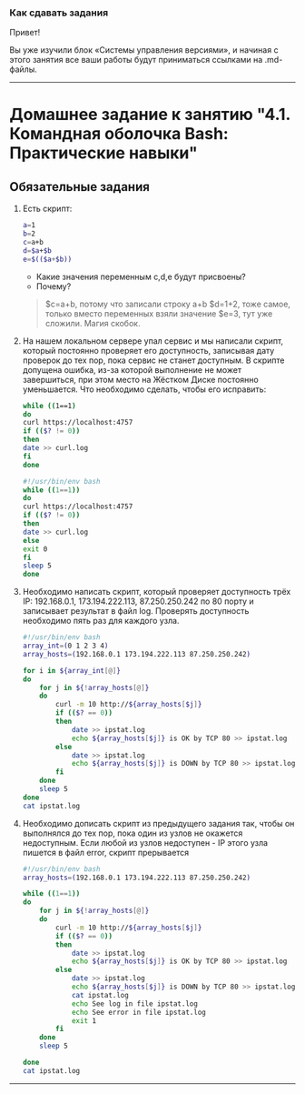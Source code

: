 ### Как сдавать задания

Привет! 

Вы уже изучили блок «Системы управления версиями», и начиная с этого занятия все ваши работы будут приниматься ссылками на .md-файлы.

---


# Домашнее задание к занятию "4.1. Командная оболочка Bash: Практические навыки"

## Обязательные задания

1. Есть скрипт:
	```bash
	a=1
	b=2
	c=a+b
	d=$a+$b
	e=$(($a+$b))
	```
	* Какие значения переменным c,d,e будут присвоены?
	* Почему?

	> $c=a+b, потому что записали строку a+b
	> $d=1+2, тоже самое, только вместо переменных взяли значение
	> $e=3, тут уже сложили. Магия скобок.

1. На нашем локальном сервере упал сервис и мы написали скрипт, который постоянно проверяет его доступность, записывая дату проверок до тех пор, пока сервис не станет доступным. В скрипте допущена ошибка, из-за которой выполнение не может завершиться, при этом место на Жёстком Диске постоянно уменьшается. Что необходимо сделать, чтобы его исправить:
	```bash
	while ((1==1)
	do
	curl https://localhost:4757
	if (($? != 0))
	then
	date >> curl.log
	fi
	done
	```

	```bash
	#!/usr/bin/env bash
	while ((1==1))
	do
	curl https://localhost:4757
	if (($? != 0))
	then
	date >> curl.log   
	else
	exit 0
	fi
	sleep 5
	done
	```

1. Необходимо написать скрипт, который проверяет доступность трёх IP: 192.168.0.1, 173.194.222.113, 87.250.250.242 по 80 порту и записывает результат в файл log. Проверять доступность необходимо пять раз для каждого узла.

	```bash
	#!/usr/bin/env bash
	array_int=(0 1 2 3 4)
	array_hosts=(192.168.0.1 173.194.222.113 87.250.250.242)

	for i in ${array_int[@]}
	do
		for j in ${!array_hosts[@]}
		do
			curl -m 10 http://${array_hosts[$j]}
			if (($? == 0))
			then
				date >> ipstat.log
				echo ${array_hosts[$j]} is OK by TCP 80 >> ipstat.log
			else
				date >> ipstat.log
				echo ${array_hosts[$j]} is DOWN by TCP 80 >> ipstat.log
			fi
		done
		sleep 5
	done
	cat ipstat.log
	```

1. Необходимо дописать скрипт из предыдущего задания так, чтобы он выполнялся до тех пор, пока один из узлов не окажется недоступным. Если любой из узлов недоступен - IP этого узла пишется в файл error, скрипт прерывается

	```bash
	#!/usr/bin/env bash
	array_hosts=(192.168.0.1 173.194.222.113 87.250.250.242)

	while ((1==1))
	do
		for j in ${!array_hosts[@]}
		do
			curl -m 10 http://${array_hosts[$j]} 
			if (($? == 0))
			then
				date >> ipstat.log
				echo ${array_hosts[$j]} is OK by TCP 80 >> ipstat.log
			else
				date >> ipstat.log
				echo ${array_hosts[$j]} is DOWN by TCP 80 >> ipstat.log
				cat ipstat.log
				echo See log in file ipstat.log
				echo See error in file ipstat.log
				exit 1
			fi
		done
		sleep 5

	done
	cat ipstat.log
	```

 ---